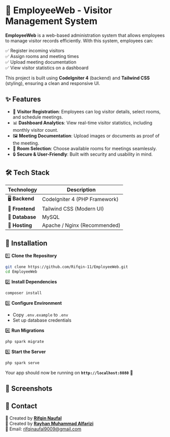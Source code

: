 # 🏢 EmployeeWeb - Visitor Management System  

**EmployeeWeb** is a web-based administration system that allows employees to manage visitor records efficiently. With this system, employees can:  

✅ Register incoming visitors  
✅ Assign rooms and meeting times  
✅ Upload meeting documentation  
✅ View visitor statistics on a dashboard  

This project is built using **CodeIgniter 4** (backend) and **Tailwind CSS** (styling), ensuring a clean and responsive UI.  

## ✨ Features  

- 📌 **Visitor Registration**: Employees can log visitor details, select rooms, and schedule meetings.  
- 📊 **Dashboard Analytics**: View real-time visitor statistics, including monthly visitor count.  
- 🖼️ **Meeting Documentation**: Upload images or documents as proof of the meeting.  
- 🏢 **Room Selection**: Choose available rooms for meetings seamlessly.  
- 🔒 **Secure & User-Friendly**: Built with security and usability in mind.  

## 🛠️ Tech Stack  

| Technology     | Description                      |
|---------------|----------------------------------|
| 🖥️ **Backend**  | CodeIgniter 4 (PHP Framework)  |
| 🎨 **Frontend** | Tailwind CSS (Modern UI)       |
| 📂 **Database** | MySQL                           |
| 🚀 **Hosting**  | Apache / Nginx (Recommended)  |

## 🚀 Installation  

1️⃣ **Clone the Repository**  
```bash
git clone https://github.com/Rifqin-11/EmployeeWeb.git
cd EmployeeWeb
```

2️⃣ **Install Dependencies**  
```bash
composer install
```

3️⃣ **Configure Environment**  
- Copy `.env.example` to `.env`  
- Set up database credentials  

4️⃣ **Run Migrations**  
```bash
php spark migrate
```

5️⃣ **Start the Server**  
```bash
php spark serve
```
Your app should now be running on **`http://localhost:8080`** 🎉  

## 📸 Screenshots  



## 📧 Contact  

👤 Created by **[Rifqin Naufal](https://github.com/Rifqin-11/)**  
👤 Created by **[Rayhan Muhammad Alfarizi](https://github.com/Letsgobois24)**  
📩 Email: rifqinaufal9009@gmail.com  
